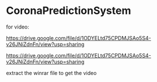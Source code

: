 # CoronaPredictionSystem

for video:

https://drive.google.com/file/d/1ODYELtd75CPDMJSAo5S4-v26JNiZdnFn/view?usp=sharing

https://drive.google.com/file/d/1ODYELtd75CPDMJSAo5S4-v26JNiZdnFn/view?usp=sharing

extract the winrar file to get the video
